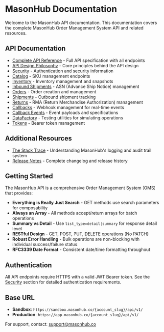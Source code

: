 # MasonHub Documentation

Welcome to the MasonHub API documentation. This documentation covers the complete MasonHub Order Management System API and related resources.

## API Documentation

- [Complete API Reference](api-reference.md) - Full API specification with all endpoints
- [API Design Philosophy](api-design-philosophy.md) - Core principles behind the API design
- [Security](security.md) - Authentication and security information
- [Catalog](catalog.md) - SKU management endpoints
- [Inventory](inventory.md) - Inventory management and snapshots
- [Inbound Shipments](inbound-shipments.md) - ASN (Advance Ship Notice) management
- [Orders](orders.md) - Order creation and management
- [Shipments](shipments.md) - Outbound shipment tracking
- [Returns](returns.md) - RMA (Return Merchandise Authorization) management
- [Callbacks](callbacks.md) - Webhook management for real-time events
- [Callback Events](callback-events.md) - Event payloads and specifications
- [DataFactory](datafactory.md) - Testing utilities for simulating operations
- [Tokens](tokens.md) - Bearer token management

## Additional Resources

- [The Stack Trace](stack-trace.md) - Understanding MasonHub's logging and audit trail system
- [Release Notes](releases/index.md) - Complete changelog and release history

## Getting Started

The MasonHub API is a comprehensive Order Management System (OMS) that provides:

- **Everything is Really Just Search** - GET methods use search parameters for composability
- **Always an Array** - All methods accept/return arrays for batch operations  
- **Summary vs Detail** - Use `list_type=detail|summary` for response detail level
- **RESTful Design** - GET, POST, PUT, DELETE operations (No PATCH)
- **Robust Error Handling** - Bulk operations are non-blocking with individual success/failure status
- **RFC3339 Date Format** - Consistent date/time formatting throughout

## Authentication

All API endpoints require HTTPS with a valid JWT Bearer token. See the [Security](security.md) section for detailed authentication requirements.

## Base URL

- **Sandbox**: `https://sandbox.masonhub.co/{account_slug}/api/v1/`
- **Production**: `https://app.masonhub.co/{account_slug}/api/v1/`

For support, contact: support@masonhub.co